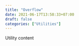 ```yaml
---
title: "Overflow"
date: 2021-06-17T13:58:33+07:00
draft: false
categories: ["Utilities"]
---
```


Utility content